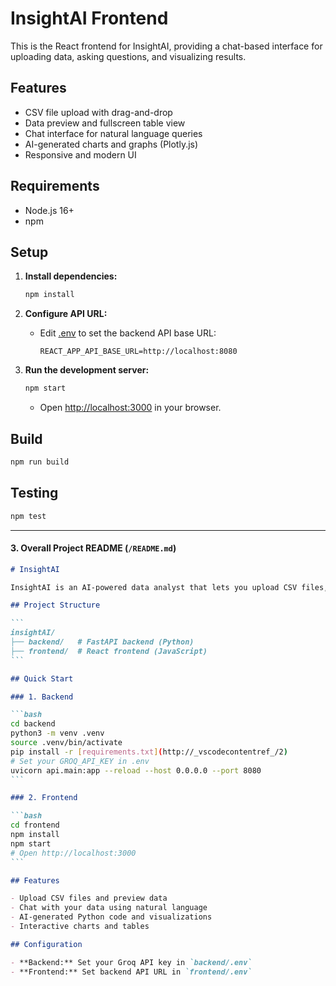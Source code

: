 # InsightAI Frontend

This is the React frontend for InsightAI, providing a chat-based interface for uploading data, asking questions, and visualizing results.

## Features

- CSV file upload with drag-and-drop
- Data preview and fullscreen table view
- Chat interface for natural language queries
- AI-generated charts and graphs (Plotly.js)
- Responsive and modern UI

## Requirements

- Node.js 16+
- npm

## Setup

1. **Install dependencies:**
   ```bash
   npm install
   ```

2. **Configure API URL:**
   - Edit [.env](http://_vscodecontentref_/1) to set the backend API base URL:
     ```
     REACT_APP_API_BASE_URL=http://localhost:8080
     ```

3. **Run the development server:**
   ```bash
   npm start
   ```
   - Open [http://localhost:3000](http://localhost:3000) in your browser.

## Build

```bash
npm run build
```

## Testing

```bash
npm test
```

---

#### 3. Overall Project README (`/README.md`)

````markdown
# InsightAI

InsightAI is an AI-powered data analyst that lets you upload CSV files, chat about your data in natural language, and receive instant visualizations and insights.

## Project Structure

```
insightAI/
├── backend/   # FastAPI backend (Python)
├── frontend/  # React frontend (JavaScript)
```

## Quick Start

### 1. Backend

```bash
cd backend
python3 -m venv .venv
source .venv/bin/activate
pip install -r [requirements.txt](http://_vscodecontentref_/2)
# Set your GROQ_API_KEY in .env
uvicorn api.main:app --reload --host 0.0.0.0 --port 8080
```

### 2. Frontend

```bash
cd frontend
npm install
npm start
# Open http://localhost:3000
```

## Features

- Upload CSV files and preview data
- Chat with your data using natural language
- AI-generated Python code and visualizations
- Interactive charts and tables

## Configuration

- **Backend:** Set your Groq API key in `backend/.env`
- **Frontend:** Set backend API URL in `frontend/.env`

